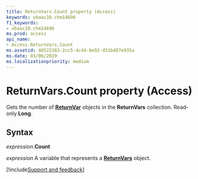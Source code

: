 ```yaml
---
title: ReturnVars.Count property (Access)
keywords: vbaac10.chm14696
f1_keywords:
- vbaac10.chm14696
ms.prod: access
api_name:
- Access.ReturnVars.Count
ms.assetid: 48522383-2cc5-4c44-be92-d51bd87e935a
ms.date: 03/06/2019
ms.localizationpriority: medium
---
```



# ReturnVars.Count property (Access)

Gets the number of **[ReturnVar](Access.ReturnVar.md)** objects in the **ReturnVars** collection. Read-only **Long**.


## Syntax

_expression_.**Count**

_expression_ A variable that represents a **[ReturnVars](Access.ReturnVars.md)** object.



[!include[Support and feedback](~/includes/feedback-boilerplate.md)]